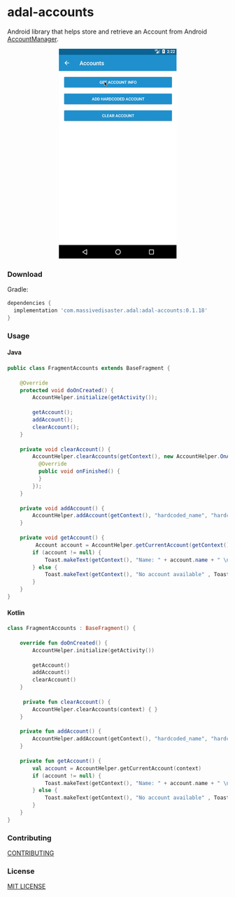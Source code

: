 # adal-accounts
Android library that helps store and retrieve an Account from Android [AccountManager](https://developer.android.com/reference/android/accounts/AccountManager.html).

<div align="center">
  <img src="art/adal-accounts.gif" />
</div>

### Download
Gradle:

```gradle
dependencies {
  implementation 'com.massivedisaster.adal:adal-accounts:0.1.18'
}
```

### Usage
#### Java
```java
public class FragmentAccounts extends BaseFragment {

    @Override
    protected void doOnCreated() {
        AccountHelper.initialize(getActivity());

        getAccount();
        addAccount();
        clearAccount();        
    }

    private void clearAccount() {
        AccountHelper.clearAccounts(getContext(), new AccountHelper.OnAccountListener() {
          @Override
          public void onFinished() {
          }
        });
    }

    private void addAccount() {
        AccountHelper.addAccount(getContext(), "hardcoded_name", "hardcoded_password", "hardcoded_token");
    }

    private void getAccount() {
         Account account = AccountHelper.getCurrentAccount(getContext());
        if (account != null) {
            Toast.makeText(getContext(), "Name: " + account.name + " \nPassword: " + AccountHelper.getAccountPassword(account) + " \ntoken: " + AccountHelper.getCurrentToken(account, getContext()), Toast.LENGTH_LONG).show();
        } else {
            Toast.makeText(getContext(), "No account available" , Toast.LENGTH_LONG).show();
        }
    }
}
```
#### Kotlin
```kotlin
class FragmentAccounts : BaseFragment() {

    override fun doOnCreated() {
        AccountHelper.initialize(getActivity())

        getAccount()
        addAccount()
        clearAccount()     
    }

     private fun clearAccount() {
        AccountHelper.clearAccounts(context) { }
    }

    private fun addAccount() {
        AccountHelper.addAccount(getContext(), "hardcoded_name", "hardcoded_password", "hardcoded_token")
    }

    private fun getAccount() {
        val account = AccountHelper.getCurrentAccount(context)
        if (account != null) {
            Toast.makeText(getContext(), "Name: " + account.name + " \nPassword: " + AccountHelper.getAccountPassword(account) + " \ntoken: " + AccountHelper.getCurrentToken(account, getContext()), Toast.LENGTH_LONG).show()
        } else {
            Toast.makeText(getContext(), "No account available" , Toast.LENGTH_LONG).show()
        }
    }
}
```

### Contributing
[CONTRIBUTING](../CONTRIBUTING.md)

### License
[MIT LICENSE](../LICENSE.md)